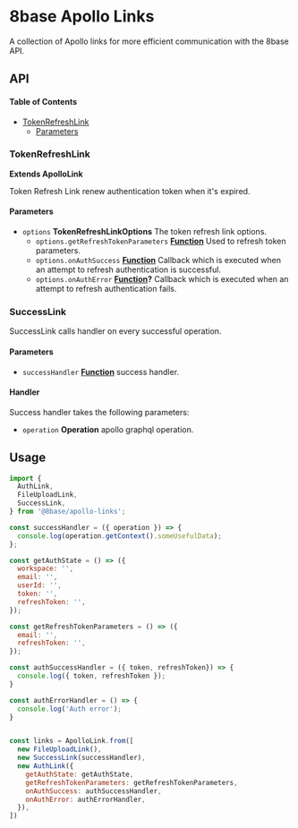 # 8base Apollo Links

A collection of Apollo links for more efficient communication with the 8base API.

## API

<!-- Generated by documentation.js. Update this documentation by updating the source code. -->

#### Table of Contents

-   [TokenRefreshLink](#tokenrefreshlink)
    -   [Parameters](#parameters)

### TokenRefreshLink

**Extends ApolloLink**

Token Refresh Link renew authentication token when it's expired.

#### Parameters

-   `options` **TokenRefreshLinkOptions** The token refresh link options.
    -   `options.getRefreshTokenParameters` **[Function](https://developer.mozilla.org/docs/Web/JavaScript/Reference/Statements/function)** Used to refresh token parameters.
    -   `options.onAuthSuccess` **[Function](https://developer.mozilla.org/docs/Web/JavaScript/Reference/Statements/function)** Callback which is executed when an attempt to refresh authentication is successful.
    -   `options.onAuthError` **[Function](https://developer.mozilla.org/docs/Web/JavaScript/Reference/Statements/function)?** Callback which is executed when an attempt to refresh authentication fails.

### SuccessLink

SuccessLink calls handler on every successful operation.

#### Parameters

- `successHandler` **[Function](https://developer.mozilla.org/docs/Web/JavaScript/Reference/Statements/function)** success handler.

#### Handler

Success handler takes the following parameters:

- `operation` **Operation** apollo graphql operation.

## Usage
```js
import {
  AuthLink,
  FileUploadLink,
  SuccessLink,
} from '@8base/apollo-links';

const successHandler = ({ operation }) => {
  console.log(operation.getContext().someUsefulData);
};

const getAuthState = () => ({
  workspace: '',
  email: '',
  userId: '',
  token: '',
  refreshToken: '',
});

const getRefreshTokenParameters = () => ({
  email: '',
  refreshToken: '',
});

const authSuccessHandler = ({ token, refreshToken}) => {
  console.log({ token, refreshToken });
}

const authErrorHandler = () => {
  console.log('Auth error');
}


const links = ApolloLink.from([
  new FileUploadLink(),
  new SuccessLink(successHandler),
  new AuthLink({
    getAuthState: getAuthState,
    getRefreshTokenParameters: getRefreshTokenParameters,
    onAuthSuccess: authSuccessHandler,
    onAuthError: authErrorHandler,
  }),
])

```
